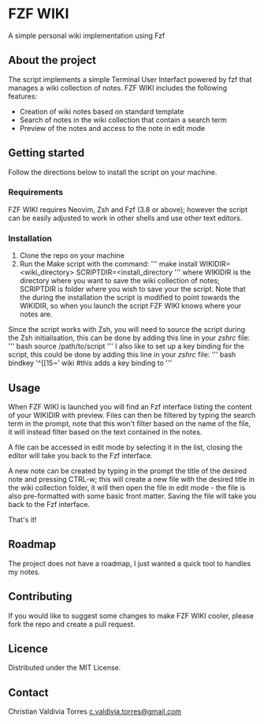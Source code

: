 # FZF WIKI
A simple personal wiki implementation using Fzf
## About the project
The script implements a simple Terminal User Interfact powered by fzf that manages a wiki collection of notes.
FZF WIKI includes the following features:
- Creation of wiki notes based on standard template
- Search of notes in the wiki collection that contain a search term
- Preview of the notes and access to the note in edit mode

## Getting started
Follow the directions below to install the script on your machine.

### Requirements
FZF WIKI requires Neovim, Zsh and Fzf (3.8 or above); however the script can be easily adjusted to work in other shells and use other text editors.

### Installation
1. Clone the repo on your machine
2. Run the Make script with the command:
'''
make install WIKIDIR=<wiki_directory> SCRIPTDIR=<install_directory
'''
where WIKIDIR is the directory where you want to save the wiki collection of notes; SCRIPTDIR is folder where you wish to save your the script.
Note that the during the installation the script is modified to point towards the WIKIDIR, so when you launch the script FZF WIKI knows where your notes are.

Since the script works with Zsh, you will need to source the script during the Zsh initialisation, this can be done by adding this line in your *zshrc* file:
''' bash
source /path/to/script
'''
I also like to set up a key binding for the script, this could be done by adding this line in your *zshrc* file:
''' bash
bindkey '^[[15~' wiki		#this adds a key binding to <F5> 
'''

## Usage
When FZF WIKI is launched you will find an Fzf interface listing the content of your WIKIDIR with preview. 
Files can then be filtered by typing the search term in the prompt, note that this won't filter based on the name of the file, it will instead filter based on the text contained in the notes.

A file can be accessed in edit mode by selecting it in the list, closing the editor will take you back to the Fzf interface.

A new note can be created by typing in the prompt the title of the desired note and pressing CTRL-w; this will create a new file with the desired title in the wiki collection folder, it will then open the file in edit mode - the file is also pre-formatted with some basic front matter. 
Saving the file will take you back to the Fzf interface.

That's it! 

## Roadmap
The project does not have a roadmap, I just wanted a quick tool to handles my notes.

## Contributing
If you would like to suggest some changes to make FZF WIKI cooler, please fork the repo and create a pull request.

## Licence 
Distributed under the MIT License.

## Contact
Christian Valdivia Torres  <c.valdivia.torres@gmail.com>


